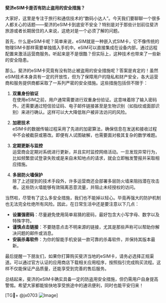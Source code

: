 **斐济eSIM卡是否有防止盗用的安全措施？**

大家好，这里是专注于旅行和通信技术的“数码小达人”。今天我们要聊聊一个很多人都关心的话题——斐济的eSIM卡到底安不安全？特别是对于那些计划前往斐济旅游或者长期居住的人来说，这绝对是一个必须了解的问题。

首先，什么是eSIM卡呢？简单来说，eSIM就是一种嵌入式SIM卡，它不像传统的物理SIM卡那样需要单独插入手机中。eSIM可以直接集成在设备内部，通过远程配置来激活运营商服务。听起来是不是很酷？但实际上，这种技术也带来了一些新的安全隐患。

那么，斐济的eSIM卡究竟有没有防止被盗用的安全措施呢？答案是肯定的！虽然eSIM技术本身具有一定的开放性，但为了保障用户的隐私和财产安全，各大运营商和服务提供商都采取了一系列严密的安全措施。这些措施包括但不限于：

1. **双重身份验证**  
   在使用eSIM之前，用户通常需要进行双重身份验证。这意味着除了输入密码外，还需要通过短信验证码、电子邮件链接甚至是生物识别（如指纹或面部识别）来进行确认。这样可以大大降低账户被非法访问的风险。

2. **加密技术**  
   eSIM卡的数据传输过程采用了先进的加密算法，确保信息在发送和接收过程中不会被截获或篡改。即便有人试图破解，也需要面对极其复杂的数学难题。

3. **定期更新与监控**  
   运营商会定期对系统进行更新，并且实时监控网络活动。一旦发现异常行为，比如频繁尝试登录失败或是来自未知地点的请求，就会立即触发警报并采取相应措施。

4. **多层防火墙保护**  
   除了上述提到的技术手段外，许多运营商还会部署多层防火墙来阻挡潜在攻击者。这些防火墙能够有效隔离恶意流量，并阻止未经授权的访问。

当然啦，尽管有了这么多安全措施，我们也不能掉以轻心。毕竟再强大的防护机制也无法完全杜绝所有风险。因此，在日常生活中还是要注意以下几点：

- **设置强密码**：尽量避免使用简单易猜的密码，最好包含大小写字母、数字以及特殊字符。
- **谨慎点击链接**：不要随意点击不明来源的链接，尤其是那些声称可以帮助你解决问题的邮件或消息。
- **安装杀毒软件**：为你的智能手机安装一款可靠的杀毒软件，并保持其版本最新。

最后提醒一下朋友们，如果你打算购买斐济当地的eSIM卡，请务必选择正规渠道。可以通过官方认证的应用商店下载相关应用程序，按照指引完成购买流程。这样不仅能保证产品质量，还能享受到完善的售后服务。

总结起来，斐济的eSIM卡确实具备一定的防盗用安全措施，但仍需用户自身提高警惕。希望大家都能愉快地享受旅途中的通讯便利，同时也能平安归来！

[TG💪+ @jx0703 ![Image](https://github.com/user-attachments/assets/dbca1d08-cadb-493c-b0ec-ad6f7a83f270)]